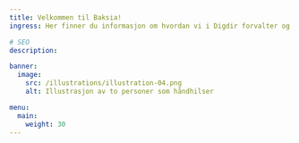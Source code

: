 ```yaml
---
title: Velkommen til Baksia!
ingress: Her finner du informasjon om hvordan vi i Digdir forvalter og og videreutvikler produktene våre, for eksempel hvordan vi styrer, jobber og fordeler ansvaret for arbeidet.

# SEO
description:

banner:
  image:
    src: /illustrations/illustration-04.png
    alt: Illustrasjon av to personer som håndhilser

menu:
  main:
    weight: 30
---
```

